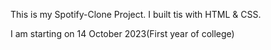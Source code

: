 This is my Spotify-Clone Project. I built tis with HTML & CSS.

I am starting on 14 October 2023(First year of college)
